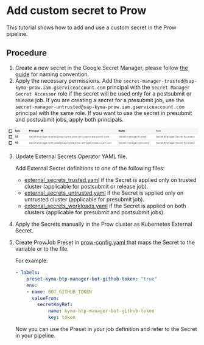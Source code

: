 # Add custom secret to Prow

This tutorial shows how to add and use a custom secret in the Prow pipeline.

## Procedure

1. Create a new secret in the Google Secret Manager, please follow [the guide](./how-to-name-secret.md) for naming convention.
2. Apply the necessary permissions. Add the `secret-manager-trusted@sap-kyma-prow.iam.gserviceaccount.com` principal with the `Secret Manager Secret Accessor` role if the secret will be used only for a postsubmit or release job. If you are creating a secret for a presubmit job, use the `secret-manager-untrusted@sap-kyma-prow.iam.gserviceaccount.com` principal with the same role. If you want to use the secret in presubmit and postsubmit jobs, apply both principals.

![permissions](./secret-manager-permissions.png)

3. Update External Secrets Operator YAML file.

    Add External Secret definitions to one of the following files:
    - [external_secrets_trusted.yaml](https://github.com/kyma-project/test-infra/blob/main/prow/cluster/resources/external-secrets/external_secrets_trusted.yaml) if the Secret is applied only on trusted cluster (applicable for postsubmit or release job).
    - [external_secrets_untrusted.yaml](https://github.com/kyma-project/test-infra/blob/main/prow/cluster/resources/external-secrets/external_secrets_untrusted.yaml) if the Secret is applied only on untrusted cluster (applicable for presubmit job).
    - [external_secrets_workloads.yaml](https://github.com/kyma-project/test-infra/blob/main/prow/cluster/resources/external-secrets/external_secrets_workloads.yaml) if the Secret is applied on both clusters (applicable for presubmit and postsubmit jobs).

4. Apply the Secrets manually in the Prow cluster as Kubernetes External Secret.

5. Create ProwJob Preset in [prow-config.yaml ](../../prow/config.yaml) that maps the Secret to the variable or to the file.

    For example:

    ```yaml
    - labels:
        preset-kyma-btp-manager-bot-github-token: "true"
        env:
        - name: BOT_GITHUB_TOKEN
          valueFrom:
            secretKeyRef:
                name: kyma-btp-manager-bot-github-token
                key: token
    ```

    Now you can use the Preset in your job definition and refer to the Secret in your pipeline.
